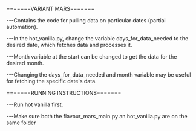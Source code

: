 

=======VARIANT MARS=======

---Contains the code for pulling data on particular dates (partial automation).

---In the hot_vanilla.py, change the variable days_for_data_needed to the desired date, which fetches data and processes it.

---Month variable at the start can be changed to get the data for the desired month.

---Changing the days_for_data_needed and month variable may be useful for fetching the specific date's data.  

=======RUNNING INSTRUCTIONS=======

---Run hot vanilla first.

---Make sure both the flavour_mars_main.py an hot_vanilla.py are on the same folder



